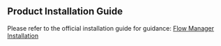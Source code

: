 ## Product Installation Guide

Please refer to the official installation guide for guidance: [Flow Manager Installation](https://docs.axway.com/bundle/FlowManager_20_allOS_en_HTML5/page/kubernetes_deployment.html)

